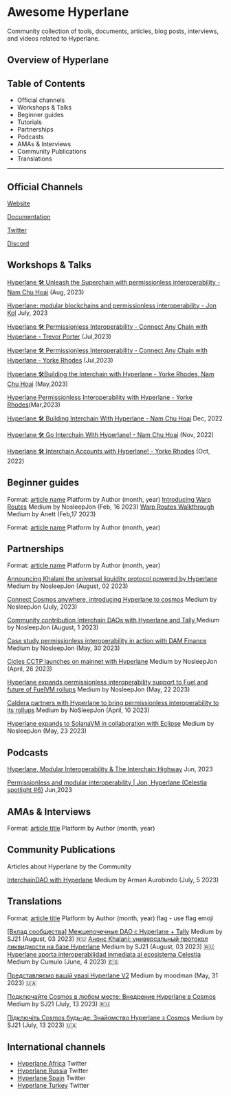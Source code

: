 # Awesome Hyperlane
Community collection of tools, documents, articles, blog posts, interviews, and videos related to Hyperlane.
## Overview of Hyperlane 

## Table of Contents 
- Official channels 
- Workshops & Talks
- Beginner guides
- Tutorials
- Partnerships
- Podcasts 
- AMAs & Interviews
- Community Publications
- Translations
--------------

## Official Channels
[Website](https://www.hyperlane.xyz/)

[Documentation](https://docs.hyperlane.xyz/)

[Twitter](https://twitter.com/Hyperlane_xyz)

[Discord](https://discord.com/invite/hyperlane)

## Workshops & Talks
[Hyperlane 🛠️ Unleash the Superchain with permissionless interoperability - Nam Chu Hoai](https://www.youtube.com/watch?v=B50UPSpOZik&ab_channel=ETHGlobal) (Aug, 2023)

[Hyperlane: modular blockchains and permissionless interoperability - Jon Kol](https://www.youtube.com/watch?v=VHRmln0Wj1o&ab_channel=Celestia) July, 2023

[Hyperlane 🛠️ Permissionless Interoperability - Connect Any Chain with Hyperlane - Trevor Porter](https://www.youtube.com/watch?v=Y22FCnkaND8&ab_channel=ETHGlobal) (Jul,2023)

[Hyperlane 🛠️ Permissionless Interoperability - Connect Any Chain with Hyperlane - Yorke Rhodes](https://www.youtube.com/watch?v=cc7tF9HbQAw&ab_channel=ETHGlobal) (Jul,2023)

[Hyperlane 🛠Building the Interchain with Hyperlane - Yorke Rhodes, Nam Chu Hoai](https://www.youtube.com/watch?v=laFC83-RHZQ&ab_channel=ETHGlobal) (May,2023)

[Hyperlane Permissionless Interoperability with Hyperlane - Yorke Rhodes](https://www.youtube.com/watch?v=NpCOi7iZhHI&ab_channel=ETHGlobal)(Mar,2023)

[Hyperlane 🛠 Building Interchain With Hyperlane - Nam Chu Hoai](https://www.youtube.com/watch?v=lojX6gLhXnc&ab_channel=ETHGlobal) Dec, 2022

[Hyperlane 🛠 Go Interchain With Hyperlane! - Nam Chu Hoai](https://www.youtube.com/watch?v=d_4zLReh1uk&ab_channel=ETHGlobal) (Nov, 2022)

[Hyperlane 🛠 Interchain Accounts with Hyperlane! - Yorke Rhodes](https://www.youtube.com/watch?v=JjcweMKUnJE&ab_channel=ETHGlobal) (Oct, 2022)


## Beginner guides
Format: 
[article name](URL) Platform by Author (month, year)
[Introducing Warp Routes](https://medium.com/hyperlane/introducing-warp-routes-d195416e5e90) Medium by NosleepJon (Feb, 16 2023) 
[Warp Routes Walkthrough](https://medium.com/hyperlane/warp-routes-walkthrough-e963b36df8fe) Medium by Anett (Feb,17 2023)

Format: 
[article name](URL) Platform by Author (month, year)
## Partnerships
Format: 
[article name](URL) Platform by Author (month, year)

[Announcing Khalani the universal liquidity protocol powered by Hyperlane](https://medium.com/hyperlane/announcing-khalani-the-universal-liquidity-protocol-powered-by-hyperlane-4e811e2c042) Medium by NosleepJon (August, 02 2023) 

[Connect Cosmos anywhere, introducing Hyperlane to cosmos](https://medium.com/hyperlane/connect-cosmos-anywhere-introducing-hyperlane-to-cosmos-c453b036032a) Medium by NosleepJon (July, 2023) 

[Community contribution Interchain DAOs with Hyperlane and Tally ](https://medium.com/hyperlane/community-contribution-interchain-daos-with-hyperlane-tally-774730962b0f) Medium by NosleepJon (August, 1 2023) 

[Case study permissionless interoperability in action with DAM Finance](https://medium.com/hyperlane/case-study-permissionless-interoperability-in-action-with-dam-finance-e30ab702ddad) Medium by NosleepJon (May, 30 2023) 

[Cicles CCTP launches on mainnet with Hyperlane](https://medium.com/hyperlane/circles-cross-chain-transfer-protocol-launches-on-mainnet-with-hyperlane-6b6637a2a1a7) Medium by NosleepJon (April, 26 2023) 

[Hyperlane expands permissionless interoperability support to Fuel and future of FuelVM rollups](https://medium.com/hyperlane/hyperlane-expands-permissionless-interoperability-support-to-fuel-and-future-fuelvm-rollups-173cd977943f) Medium by NosleepJon (May, 22 2023)

[Caldera partners with Hyperlane to bring permissionless interoperability to its rollups](https://medium.com/hyperlane/caldera-partners-with-hyperlane-to-bring-permissionless-interoperability-to-its-rollups-a0a7ebed1ed3) Medium by NoSleepJon (April, 10 2023)

[Hyperlane expands to SolanaVM in collaboration with Eclipse](https://medium.com/hyperlane/hyperlane-expands-to-solana-vm-in-collaboration-with-eclipse-8465616fd0e4) Medium by NosleepJon (May, 23 2023) 

## Podcasts 

[Hyperlane, Modular Interoperability & The Interchain Highway](https://www.youtube.com/watch?v=_ImBvpj6XT8&ab_channel=CosmosClub) Jun, 2023

[Permissionless and modular interoperability | Jon, Hyperlane (Celestia spotlight #6)](https://www.youtube.com/watch?v=2PqBykb3oBE&ab_channel=Celestia) Jun,2023

## AMAs & Interviews
Format: 
[article title](URL) Platform by Author (month, year)

## Community Publications
Articles about Hyperlane by the Community

[InterchainDAO with Hyperlane](https://medium.com/@armanityours/interchain-dao-with-hyperlane-adf3a2db5f6) Medium by Arman Aurobindo (July, 5 2023)

## Translations
Format: [article title](URL) Platform by Author (month, year) flag - use flag emoji

[[Вклад сообщества] Межцепочечные DAO с Hyperlane + Tally](https://medium.com/@zemcugovs130820000/171970744d4a) Medium by SJ21 (August, 03 2023) 🇷🇺
[Анонс Khalani: универсальный протокол ликвидности на базе Hyperlane](https://medium.com/@zemcugovs130820000/4661da88125b) Medium by SJ21 (August, 03 2023) 🇷🇺
[Hyperlane aporta interoperabilidad inmediata al ecosistema Celestia](https://medium.com/hyperlane-esp/hyperlane-aporta-interoperabilidad-inmediata-al-ecosistema-celestia-5a890d9116e8) Medium by Cumulo (June, 4 2023) 🇪🇸 

[Представляємо вашій увазі Hyperlane V2](https://link.medium.com/SvtQjSwZUBb) Medium by moodman (May, 31 2023) 🇺🇦

[Подключайте Cosmos в любом месте: Внедрение Hyperlane в Cosmos](https://medium.com/@zemcugovs130820000/8749ce03b067) Medium by SJ21 (July, 13 2023) 🇷🇺

[Підключіть Cosmos будь-де: Знайомство Hyperlane з Cosmos](https://medium.com/@zemcugovs130820000/a7f33cbf4f31) Medium by SJ21 (July, 13 2023) 🇺🇦

## International channels 
- [Hyperlane Africa](https://twitter.com/hyperlaneafrica) Twitter 
- [Hyperlane Russia](https://twitter.com/Hyperlane_Ru) Twitter
- [Hyperlane Spain](https://twitter.com/HyperlaneEsp) Twitter
- [Hyperlane Turkey](https://twitter.com/HyperlaneTurkey) Twitter
